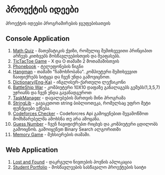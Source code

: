# პროექტის იდეები

პროექტის იდეები პროგრამირების ჯგუფებისათვის

## Console Application

1. [Math Quiz](MathQuiz.md) - მათემატიკის ქვიზი, რომელიც შემთხვევითი პრინციპით არჩევს კითხვებს მოსწავლეებისთვის და შეაფასებს.
2. [TicTacToe Game](https://help.github.com/en/github/writing-on-github/basic-writing-and-formatting-syntax#links) - X და O თამაში 2 მოთამაშისთვის
3. [Phonebook](https://help.github.com/en/github/writing-on-github/basic-writing-and-formatting-syntax#links) - ტელეფონების წიგნი
4. [Hangman](Hangman/Hangman.md) - თამაში "ჩამოხჩობანა". კომპიუტერი შემთხვევით ჩაიფიქრებს სიტყვა და ჩვენ უნდა გამოვიცნოთ.
5. [Dictionary(Eng-Ka)](https://help.github.com/en/github/writing-on-github/basic-writing-and-formatting-syntax#links) - ინგლისურ-ქართული ლექსიკონი
6. [BattleShip War](https://help.github.com/en/github/writing-on-github/basic-writing-and-formatting-syntax#links) - კომპიუტერი 10X10 დაფაზე განალაგებს გემებს(1,3,5,7) უჯრიანს და ჩვენ უნდა გავანადგუროთ
7. [TaskManager](https://help.github.com/en/github/writing-on-github/basic-writing-and-formatting-syntax#links) - დავალებების მართვის მინი პროგრამა
8. [StringLib](https://help.github.com/en/github/writing-on-github/basic-writing-and-formatting-syntax#links) - გავაკეთოთ string ბიბლიოთეკა, რომელსაც უფრო მეტი ფუნქციები ექნება.
8. [Codeforces Checker](https://help.github.com/en/github/writing-on-github/basic-writing-and-formatting-syntax#links) - Codeforcres Api გამოყენებით შევამოწმოთ მომხმარებელმა ამოხსნა თუ არა ამოცანა.
9. [Guess Number](https://help.github.com/en/github/writing-on-github/basic-writing-and-formatting-syntax#links) - ჩვენ ჩავიფიქრებთ რიცხვს და კომპიუტერი ცდილობს გამოიცნოს. გამოიყენეთ Binary Search ალგორითმი
10. [Memory Game](https://help.github.com/en/github/writing-on-github/basic-writing-and-formatting-syntax#links) - მეხსიერების თამაში.

## Web Application
1. [Lost and Found](https://help.github.com/en/github/writing-on-github/basic-writing-and-formatting-syntax#links) - დაკრგული ნივთების პოვნის აპლიკაცია
2. [Student Portfolio](https://help.github.com/en/github/writing-on-github/basic-writing-and-formatting-syntax#links) - მოსწავლეების სასწავალო პროექტების საიტი
